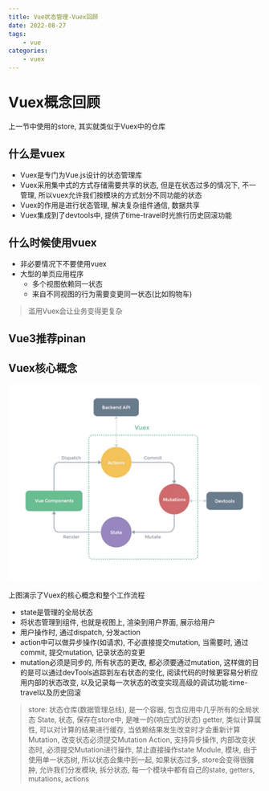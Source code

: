 ```yaml
---
title: Vue状态管理-Vuex回顾
date: 2022-08-27
tags:
    - vue
categories:
    - vuex
---
```


# Vuex概念回顾

上一节中使用的store, 其实就类似于Vuex中的仓库

## 什么是vuex

+ Vuex是专门为Vue.js设计的状态管理库
+ Vuex采用集中式的方式存储需要共享的状态, 但是在状态过多的情况下, 不一管理, 所以vuex允许我们按模块的方式划分不同功能的状态
+ Vuex的作用是进行状态管理, 解决复杂组件通信, 数据共享
+ Vuex集成到了devtools中, 提供了time-travel时光旅行历史回滚功能

## 什么时候使用vuex

+ 非必要情况下不要使用vuex
+ 大型的单页应用程序
    - 多个视图依赖同一状态
    - 来自不同视图的行为需要变更同一状态(比如购物车)

> 滥用Vuex会让业务变得更复杂

## Vue3推荐pinan

## Vuex核心概念

![vuex](./images/vuex1.png)

上图演示了Vuex的核心概念和整个工作流程

+ state是管理的全局状态
+ 将状态管理到组件, 也就是视图上, 渲染到用户界面, 展示给用户
+ 用户操作时, 通过dispatch, 分发action
+ action中可以做异步操作(如请求), 不必直接提交mutation, 当需要时, 通过commit, 提交mutation, 记录状态的变更
+ mutation必须是同步的, 所有状态的更改, 都必须要通过mutation, 这样做的目的是可以通过devTools追踪到左右状态的变化, 阅读代码的时候更容易分析应用内部的状态改变, 以及记录每一次状态的改变实现高级的调试功能:time-travel以及历史回滚

> store: 状态仓库(数据管理总线), 是一个容器, 包含应用中几乎所有的全局状态
> State, 状态, 保存在store中, 是唯一的(响应式的状态)
> getter, 类似计算属性, 可以对计算的结果进行缓存, 当依赖结果发生改变时才会重新计算
> Mutation, 改变状态必须提交Mutation
> Action, 支持异步操作, 内部改变状态时, 必须提交Mutation进行操作, 禁止直接操作state 
> Module, 模块, 由于使用单一状态树, 所以状态会集中到一起, 如果状态过多, store会变得很臃肿, 允许我们分发模块, 拆分状态, 每一个模块中都有自己的state, getters, mutations, actions
